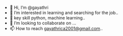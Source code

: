 - 👋 Hi, I’m @gayathri 
- 👀 I’m interested in learning and searching for the job..
- 🌱 key skill python, machine learning..
- 💞️ I’m looking to collaborate on ...
- 📫 How to reach gayathrica2001@gmail.com..

<!---
gayathrica2001/gayathrica2001 is a ✨ special ✨ repository because its `README.md` (this file) appears on your GitHub profile.
You can click the Preview link to take a look at your changes.
--->
